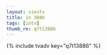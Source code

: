 ```yaml
--- 
layout: sieutv
title: in 3886
tags: [intv]
thumb_re: q7t13886
---
```

{% include tvadv key="q7t13886" %} 
